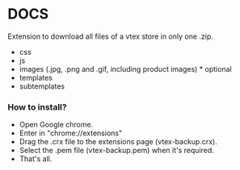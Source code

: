 # DOCS #

Extension to download all files of a vtex store in only one .zip.

- css
- js
- images (.jpg, .png and .gif, including product images) * optional
- templates
- subtemplates



### How to install? ###

* Open Google chrome.
* Enter in "chrome://extensions"
* Drag the .crx file to the extensions page (vtex-backup.crx).
* Select the .pem file (vtex-backup.pem) when it's required.
* That's all.